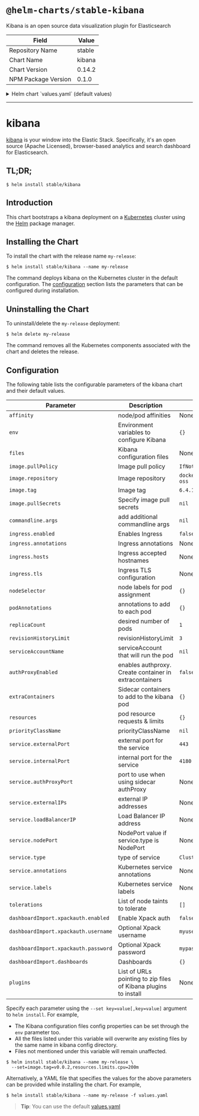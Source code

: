 # `@helm-charts/stable-kibana`

Kibana is an open source data visualization plugin for Elasticsearch

| Field               | Value  |
| ------------------- | ------ |
| Repository Name     | stable |
| Chart Name          | kibana |
| Chart Version       | 0.14.2 |
| NPM Package Version | 0.1.0  |

<details>

<summary>Helm chart `values.yaml` (default values)</summary>

```yaml
image:
  repository: 'docker.elastic.co/kibana/kibana-oss'
  tag: '6.4.1'
  pullPolicy: 'IfNotPresent'

commandline:
  args:

env:
  {}
  # All Kibana configuration options are adjustable via env vars.
  # To adjust a config option to an env var uppercase + replace `.` with `_`
  # Ref: https://www.elastic.co/guide/en/kibana/current/settings.html
  #
  # ELASTICSEARCH_URL: http://elasticsearch-client:9200
  # SERVER_PORT: 5601
  # LOGGING_VERBOSE: "true"
  # SERVER_DEFAULTROUTE: "/app/kibana"

files:
  kibana.yml:
    ## Default Kibana configuration from kibana-docker.
    server.name: kibana
    server.host: '0'
    elasticsearch.url: http://elasticsearch:9200

    ## Custom config properties below
    ## Ref: https://www.elastic.co/guide/en/kibana/current/settings.html
    # server.port: 5601
    # logging.verbose: "true"
    # server.defaultRoute: "/app/kibana"

service:
  type: ClusterIP
  externalPort: 443
  internalPort: 5601
  # authProxyPort: 5602 To be used with authProxyEnabled and a proxy extraContainer
  ## External IP addresses of service
  ## Default: nil
  ##
  # externalIPs:
  # - 192.168.0.1
  #
  ## LoadBalancer IP if service.type is LoadBalancer
  ## Default: nil
  ##
  # loadBalancerIP: 10.2.2.2
  annotations:
    # Annotation example: setup ssl with aws cert when service.type is LoadBalancer
    # service.beta.kubernetes.io/aws-load-balancer-ssl-cert: arn:aws:acm:us-east-1:EXAMPLE_CERT
  labels:
    ## Label example: show service URL in `kubectl cluster-info`
    # kubernetes.io/cluster-service: "true"

ingress:
  enabled: false
  # hosts:
  # - chart-example.local
  # annotations:
  #   kubernetes.io/ingress.class: nginx
  #   kubernetes.io/tls-acme: "true"
  # tls:
  # - secretName: chart-example-tls
  #   hosts:
  #     - chart-example.local

# service account that will run the pod. Leave commented to use the default service account.
# serviceAccountName: kibana

livenessProbe:
  enabled: false
  initialDelaySeconds: 30
  timeoutSeconds: 10

readinessProbe:
  enabled: false
  initialDelaySeconds: 30
  timeoutSeconds: 10

# Enable an authproxy. Specify container in extraContainers
authProxyEnabled: false

extraContainers: |
# - name: proxy
#   image: quay.io/gambol99/keycloak-proxy:latest
#   args:
#     - --resource=uri=/*
#     - --discovery-url=https://discovery-url
#     - --client-id=client
#     - --client-secret=secret
#     - --listen=0.0.0.0:5602
#     - --upstream-url=http://127.0.0.1:5601
#   ports:
#     - name: web
#       containerPort: 9090
resources:
  {}
  # limits:
  #   cpu: 100m
  #   memory: 300Mi
  # requests:
  #   cpu: 100m
  #   memory: 300Mi

priorityClassName: ''

# Affinity for pod assignment
# Ref: https://kubernetes.io/docs/concepts/configuration/assign-pod-node/#affinity-and-anti-affinity
# affinity: {}

# Tolerations for pod assignment
# Ref: https://kubernetes.io/docs/concepts/configuration/taint-and-toleration/
tolerations: []

# Node labels for pod assignment
# Ref: https://kubernetes.io/docs/user-guide/node-selection/
nodeSelector: {}

podAnnotations: {}
replicaCount: 1
revisionHistoryLimit: 3

# to export a dashboard from a running kibana 6.3.x use:
# curl --user <username>:<password> -XGET https://kibana.yourdomain.com:5601/api/kibana/dashboards/export?dashboard=<some-dashboard-uuid> > my-dashboard.json
# you can find an example dashboard for kubernests with fluentd-elasticsearch chart here: https://github.com/monotek/kibana-dashboards/blob/master/k8s-fluentd-elasticsearch.json
dashboardImport:
  xpackauth:
    enabled: false
    username: myuser
    password: mypass
  dashboards: {}

# List of pluginns to install using initContainer
plugins:
  # - https://github.com/sivasamyk/logtrail/releases/download/v0.1.29/logtrail-6.4.0-0.1.29.zip
  # - other_plugin
```

</details>

---

# kibana

[kibana](https://github.com/elastic/kibana) is your window into the Elastic Stack. Specifically, it's an open source (Apache Licensed), browser-based analytics and search dashboard for Elasticsearch.

## TL;DR;

```console
$ helm install stable/kibana
```

## Introduction

This chart bootstraps a kibana deployment on a [Kubernetes](http://kubernetes.io) cluster using the [Helm](https://helm.sh) package manager.

## Installing the Chart

To install the chart with the release name `my-release`:

```console
$ helm install stable/kibana --name my-release
```

The command deploys kibana on the Kubernetes cluster in the default configuration. The [configuration](#configuration) section lists the parameters that can be configured during installation.

## Uninstalling the Chart

To uninstall/delete the `my-release` deployment:

```console
$ helm delete my-release
```

The command removes all the Kubernetes components associated with the chart and deletes the release.

## Configuration

The following table lists the configurable parameters of the kibana chart and their default values.

| Parameter                            | Description                                                     | Default                               |
| ------------------------------------ | --------------------------------------------------------------- | ------------------------------------- |
| `affinity`                           | node/pod affinities                                             | None                                  |
| `env`                                | Environment variables to configure Kibana                       | `{}`                                  |
| `files`                              | Kibana configuration files                                      | None                                  |
| `image.pullPolicy`                   | Image pull policy                                               | `IfNotPresent`                        |
| `image.repository`                   | Image repository                                                | `docker.elastic.co/kibana/kibana-oss` |
| `image.tag`                          | Image tag                                                       | `6.4.1`                               |
| `image.pullSecrets`                  | Specify image pull secrets                                      | `nil`                                 |
| `commandline.args`                   | add additional commandline args                                 | `nil`                                 |
| `ingress.enabled`                    | Enables Ingress                                                 | `false`                               |
| `ingress.annotations`                | Ingress annotations                                             | None:                                 |
| `ingress.hosts`                      | Ingress accepted hostnames                                      | None:                                 |
| `ingress.tls`                        | Ingress TLS configuration                                       | None:                                 |
| `nodeSelector`                       | node labels for pod assignment                                  | `{}`                                  |
| `podAnnotations`                     | annotations to add to each pod                                  | `{}`                                  |
| `replicaCount`                       | desired number of pods                                          | `1`                                   |
| `revisionHistoryLimit`               | revisionHistoryLimit                                            | `3`                                   |
| `serviceAccountName`                 | serviceAccount that will run the pod                            | `nil`                                 |
| `authProxyEnabled`                   | enables authproxy. Create container in extracontainers          | `false`                               |
| `extraContainers`                    | Sidecar containers to add to the kibana pod                     | `{}`                                  |
| `resources`                          | pod resource requests & limits                                  | `{}`                                  |
| `priorityClassName`                  | priorityClassName                                               | `nil`                                 |
| `service.externalPort`               | external port for the service                                   | `443`                                 |
| `service.internalPort`               | internal port for the service                                   | `4180`                                |
| `service.authProxyPort`              | port to use when using sidecar authProxy                        | None:                                 |
| `service.externalIPs`                | external IP addresses                                           | None:                                 |
| `service.loadBalancerIP`             | Load Balancer IP address                                        | None:                                 |
| `service.nodePort`                   | NodePort value if service.type is NodePort                      | None:                                 |
| `service.type`                       | type of service                                                 | `ClusterIP`                           |
| `service.annotations`                | Kubernetes service annotations                                  | None:                                 |
| `service.labels`                     | Kubernetes service labels                                       | None:                                 |
| `tolerations`                        | List of node taints to tolerate                                 | `[]`                                  |
| `dashboardImport.xpackauth.enabled`  | Enable Xpack auth                                               | `false`                               |
| `dashboardImport.xpackauth.username` | Optional Xpack username                                         | `myuser`                              |
| `dashboardImport.xpackauth.password` | Optional Xpack password                                         | `mypass`                              |
| `dashboardImport.dashboards`         | Dashboards                                                      | `{}`                                  |
| `plugins`                            | List of URLs pointing to zip files of Kibana plugins to install | None:                                 |

Specify each parameter using the `--set key=value[,key=value]` argument to `helm install`. For example,

- The Kibana configuration files config properties can be set through the `env` parameter too.
- All the files listed under this variable will overwrite any existing files by the same name in kibana config directory.
- Files not mentioned under this variable will remain unaffected.

```console
$ helm install stable/kibana --name my-release \
  --set=image.tag=v0.0.2,resources.limits.cpu=200m
```

Alternatively, a YAML file that specifies the values for the above parameters can be provided while installing the chart. For example,

```console
$ helm install stable/kibana --name my-release -f values.yaml
```

> **Tip**: You can use the default [values.yaml](values.yaml)
